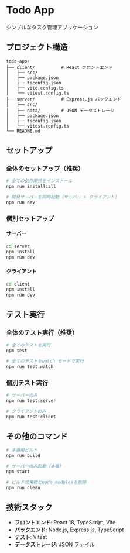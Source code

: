 # Todo App

シンプルなタスク管理アプリケーション

## プロジェクト構造

```
todo-app/
├── client/          # React フロントエンド
│   ├── src/
│   ├── package.json
│   ├── tsconfig.json
│   ├── vite.config.ts
│   └── vitest.config.ts
├── server/          # Express.js バックエンド
│   ├── src/
│   ├── data/        # JSON データストレージ
│   ├── package.json
│   ├── tsconfig.json
│   └── vitest.config.ts
└── README.md
```

## セットアップ

### 全体のセットアップ（推奨）

```bash
# 全ての依存関係をインストール
npm run install:all

# 開発サーバーを同時起動（サーバー + クライアント）
npm run dev
```

### 個別セットアップ

#### サーバー

```bash
cd server
npm install
npm run dev
```

#### クライアント

```bash
cd client
npm install
npm run dev
```

## テスト実行

### 全体のテスト実行（推奨）

```bash
# 全てのテストを実行
npm test

# 全てのテストをwatch モードで実行
npm run test:watch
```

### 個別テスト実行

```bash
# サーバーのみ
npm run test:server

# クライアントのみ
npm run test:client
```

## その他のコマンド

```bash
# 本番用ビルド
npm run build

# サーバーのみ起動（本番）
npm start

# ビルド成果物とnode_modulesを削除
npm run clean
```

## 技術スタック

- **フロントエンド**: React 18, TypeScript, Vite
- **バックエンド**: Node.js, Express.js, TypeScript
- **テスト**: Vitest
- **データストレージ**: JSON ファイル